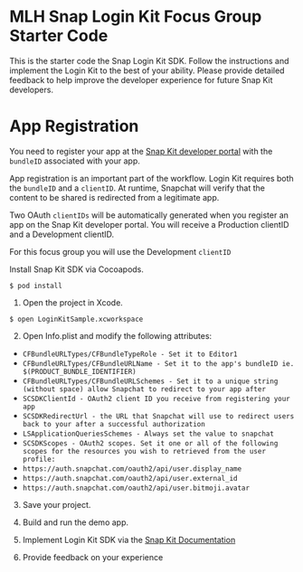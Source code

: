 # MLH Snap Login Kit Focus Group Starter Code

This is the starter code the Snap Login Kit SDK. Follow the instructions and implement the Login Kit to the best of your ability. Please provide detailed feedback to help improve the developer experience for future Snap Kit developers.

# App Registration

You need to register your app at the [Snap Kit developer portal](https://kit.snapchat.com/portal/) with the `bundleID` associated with your app.

App registration is an important part of the workflow. Login Kit requires both the `bundleID` and a `clientID`. At runtime, Snapchat will verify that the content to be shared is redirected from a legitimate app.

Two OAuth `clientIDs` will be automatically generated when you register an app on the Snap Kit developer portal. You will receive a Production clientID and a Development clientID.

For this focus group you will use the Development `clientID`

Install Snap Kit SDK via Cocoapods.

```
$ pod install
```
1. Open the project in Xcode.

```
$ open LoginKitSample.xcworkspace
```

2. Open Info.plist and modify the following attributes:

- `CFBundleURLTypes/CFBundleTypeRole - Set it to Editor1`
- `CFBundleURLTypes/CFBundleURLName - Set it to the app's bundleID ie. $(PRODUCT_BUNDLE_IDENTIFIER)`
- `CFBundleURLTypes/CFBundleURLSchemes - Set it to a unique string (without space) allow Snapchat to redirect to your app after`
- `SCSDKClientId - OAuth2 client ID you receive from registering your app`
- `SCSDKRedirectUrl - the URL that Snapchat will use to redirect users back to your after a successful authorization`
- `LSApplicationQueriesSchemes - Always set the value to snapchat`
- `SCSDKScopes - OAuth2 scopes. Set it one or all of the following scopes for the resources you wish to retrieved from the user profile:`
- `https://auth.snapchat.com/oauth2/api/user.display_name`
- `https://auth.snapchat.com/oauth2/api/user.external_id`
- `https://auth.snapchat.com/oauth2/api/user.bitmoji.avatar`

3. Save your project.

4. Build and run the demo app.

5. Implement Login Kit SDK via the [Snap Kit Documentation](https://docs.snapchat.com/docs/tutorials/login-kit/ios/)

6. Provide feedback on your experience
